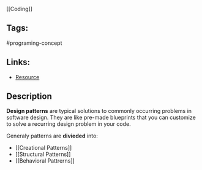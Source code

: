 [[Coding]]

## Tags:
#programing-concept 

## Links:
- [Resource](https://refactoring.guru/design-patterns/adapter)

## Description
**Design patterns** are typical solutions to commonly occurring problems in software design. They are like pre-made blueprints that you can customize to solve a recurring design problem in your code.

Generaly patterns are **divieded** into: 
- [[Creational Patterns]]
- [[Structural Patterns]]
- [[Behavioral Pattrerns]]

